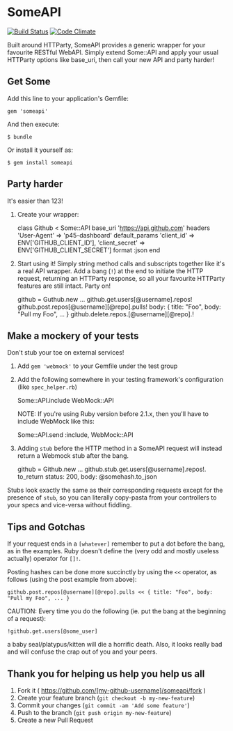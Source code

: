 # SomeAPI
[![Build Status](https://travis-ci.org/jellymann/someapi.svg?branch=master)](https://travis-ci.org/jellymann/someapi)
[![Code Climate](https://codeclimate.com/github/jellymann/someapi.png)](https://codeclimate.com/github/jellymann/someapi)

Built around HTTParty, SomeAPI provides a generic wrapper for your favourite RESTful WebAPI. Simply extend Some::API and apply your usual HTTParty options like base_uri, then call your new API and party harder!

## Get Some

Add this line to your application's Gemfile:

    gem 'someapi'

And then execute:

    $ bundle

Or install it yourself as:

    $ gem install someapi

## Party harder

It's easier than 123!

  1. Create your wrapper:

        class Github < Some::API
          base_uri 'https://api.github.com'
          headers 'User-Agent' => 'p45-dashboard'
          default_params 'client_id' => ENV['GITHUB_CLIENT_ID'],
            'client_secret' => ENV['GITHUB_CLIENT_SECRET']
          format :json
        end

  2. Start using it! Simply string method calls and subscripts together like it's a real API wrapper. Add a bang (`!`) at the end to initiate the HTTP request, returning an HTTParty response, so all your favourite HTTParty features are still intact. Party on!

        github = Guthub.new
        ...
        github.get.users[@username].repos!
        github.post.repos[@username][@repo].pulls! body: { title: "Foo", body: "Pull my Foo", ... }
        github.delete.repos.[@username][@repo].!

## Make a mockery of your tests

Don't stub your toe on external services!

  1. Add `gem 'webmock'` to your Gemfile under the test group

  2. Add the following somewhere in your testing framework's configuration (like `spec_helper.rb`)

        Some::API.include WebMock::API

     NOTE: If you're using Ruby version before 2.1.x, then you'll have to include WebMock like this:

        Some::API.send :include, WebMock::API

  3. Adding `stub` before the HTTP method in a SomeAPI request will instead return a Webmock stub after the bang.

        github = Github.new
        ...
        github.stub.get.users[@username].repos!.
          to_return status: 200, body: @somehash.to_json

Stubs look exactly the same as their corresponding requests except for the presence of `stub`, so you can literally copy-pasta from your controllers to your specs and vice-versa without fiddling.

## Tips and Gotchas

If your request ends in a `[whatever]` remember to put a dot before the bang, as in the examples. Ruby doesn't define the (very odd and mostly useless actually) operator for `[]!`.

Posting hashes can be done more succinctly by using the `<<` operator, as follows (using the post example from above):

    github.post.repos[@username][@repo].pulls << { title: "Foo", body: "Pull my Foo", ... }

CAUTION: Every time you do the following (ie. put the bang at the beginning of a request):

    !github.get.users[@some_user]

a baby seal/platypus/kitten will die a horrific death. Also, it looks really bad and will confuse the crap out of you and your peers.

## Thank you for helping us help you help us all

1. Fork it ( https://github.com/[my-github-username]/someapi/fork )
2. Create your feature branch (`git checkout -b my-new-feature`)
3. Commit your changes (`git commit -am 'Add some feature'`)
4. Push to the branch (`git push origin my-new-feature`)
5. Create a new Pull Request
